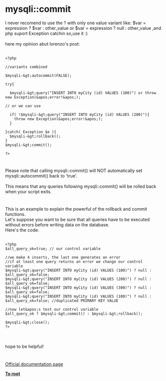 # mysqli::commit



I never recomend to use the ? with only one value variant like: $var = expression ? $var  : other_value or $var = expression ? null  : other_value ,and php suport Exception catchin so,use it :)<br><br>here my opinion abut lorenzo&apos;s post:<br><br>  

```
<?php
 
//variants combined

$mysqli-&gt;autocommit(FALSE);

try{

  $mysqli-&gt;query("INSERT INTO myCity (id) VALUES (100)") or throw new Exception(&apos;error!&apos;);

// or we can use

  if( !$mysqli-&gt;query("INSERT INTO myCity (id) VALUES (200)"){ 
    throw new Exception(&apos;error!&apos;); 
  }

}catch( Exception $e ){
  $mysqli-&gt;rollback();
}
$mysqli-&gt;commit();

?>
```
  

#

Please note that calling mysqli::commit() will NOT automatically set mysqli::autocommit() back to &apos;true&apos;.<br><br>This means that any queries following mysqli::commit() will be rolled back when your script exits.  

#

This is an example to explain the powerful of the rollback and commit functions.<br>Let&apos;s suppose you want to be sure that all queries have to be executed without errors before writing data on the database.<br>Here&apos;s the code:<br><br>

```
<?php
$all_query_ok=true; // our control variable

//we make 4 inserts, the last one generates an error
//if at least one query returns an error we change our control variable
$mysqli-&gt;query("INSERT INTO myCity (id) VALUES (100)") ? null : $all_query_ok=false;
$mysqli-&gt;query("INSERT INTO myCity (id) VALUES (200)") ? null : $all_query_ok=false;
$mysqli-&gt;query("INSERT INTO myCity (id) VALUES (300)") ? null : $all_query_ok=false;
$mysqli-&gt;query("INSERT INTO myCity (id) VALUES (100)") ? null : $all_query_ok=false; //duplicated PRIMARY KEY VALUE

//now let&apos;s test our control variable
$all_query_ok ? $mysqli-&gt;commit() : $mysqli-&gt;rollback();

$mysqli-&gt;close();
?>
```
<br><br>hope to be helpful!  

#

[Official documentation page](https://www.php.net/manual/en/mysqli.commit.php)

**[To root](/README.md)**